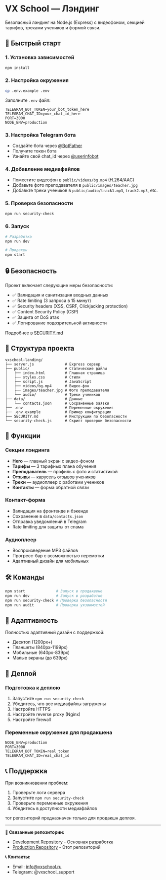 # VX School — Лэндинг

Безопасный лэндинг на Node.js (Express) с видеофоном, секцией тарифов, треками учеников и формой связи.

## 🚀 Быстрый старт

### 1. Установка зависимостей
```bash
npm install
```

### 2. Настройка окружения
```bash
cp .env.example .env
```

Заполните `.env` файл:
```env
TELEGRAM_BOT_TOKEN=your_bot_token_here
TELEGRAM_CHAT_ID=your_chat_id_here
PORT=3000
NODE_ENV=production
```

### 3. Настройка Telegram бота
- Создайте бота через [@BotFather](https://t.me/BotFather)
- Получите токен бота
- Узнайте свой chat_id через [@userinfobot](https://t.me/userinfobot)

### 4. Добавление медиафайлов
- Поместите видеофон в `public/videos/bg.mp4` (H.264/AAC)
- Добавьте фото преподавателя в `public/images/teacher.jpg`
- Добавьте треки учеников в `public/audio/track1.mp3`, `track2.mp3`, etc.

### 5. Проверка безопасности
```bash
npm run security-check
```

### 6. Запуск
```bash
# Разработка
npm run dev

# Продакшн
npm start
```

## 🔒 Безопасность

Проект включает следующие меры безопасности:
- ✅ Валидация и санитизация входных данных
- ✅ Rate limiting (3 запроса в 15 минут)
- ✅ Security headers (XSS, CSRF, Clickjacking protection)
- ✅ Content Security Policy (CSP)
- ✅ Защита от DoS атак
- ✅ Логирование подозрительной активности

Подробнее в [SECURITY.md](SECURITY.md)

## 📁 Структура проекта

```
vxschool-landing/
├── server.js              # Express сервер
├── public/                # Статические файлы
│   ├── index.html         # Главная страница
│   ├── styles.css         # Стили
│   ├── script.js          # JavaScript
│   ├── videos/bg.mp4      # Видео-фон
│   ├── images/teacher.jpg # Фото преподавателя
│   └── audio/             # Треки учеников
├── data/                  # Данные
│   └── contacts.json      # Сохранённые заявки
├── .env                   # Переменные окружения
├── .env.example           # Пример конфигурации
├── SECURITY.md            # Инструкции по безопасности
└── security-check.js      # Скрипт проверки безопасности
```

## 🎵 Функции

### Секции лэндинга
- **Hero** — главный экран с видео-фоном
- **Тарифы** — 3 тарифных плана обучения
- **Преподаватель** — профиль с фото и статистикой
- **Отзывы** — карусель отзывов учеников
- **Треки** — аудиоплеер с работами учеников
- **Контакты** — форма обратной связи

### Контакт-форма
- Валидация на фронтенде и бэкенде
- Сохранение в `data/contacts.json`
- Отправка уведомлений в Telegram
- Rate limiting для защиты от спама

### Аудиоплеер
- Воспроизведение MP3 файлов
- Прогресс-бар с возможностью перемотки
- Адаптивный дизайн для мобильных

## 🛠 Команды

```bash
npm start              # Запуск в продакшене
npm run dev            # Запуск в разработке
npm run security-check # Проверка безопасности
npm run audit          # Проверка уязвимостей
```

## 📱 Адаптивность

Полностью адаптивный дизайн с поддержкой:
- Десктоп (1200px+)
- Планшеты (840px-1199px)
- Мобильные (640px-839px)
- Малые экраны (до 639px)

## 🚀 Деплой

### Подготовка к деплою
1. Запустите `npm run security-check`
2. Убедитесь, что все медиафайлы загружены
3. Настройте HTTPS
4. Настройте reverse proxy (Nginx)
5. Настройте firewall

### Переменные окружения для продакшена
```env
NODE_ENV=production
PORT=3000
TELEGRAM_BOT_TOKEN=real_token
TELEGRAM_CHAT_ID=real_chat_id
```

## 📞 Поддержка

При возникновении проблем:
1. Проверьте логи сервера
2. Запустите `npm run security-check`
3. Проверьте переменные окружения
4. Убедитесь в доступности медиафайлов


тот репозиторий предназначен только для продакшн деплоя.

---

**🔗 Связанные репозитории:**
- [Development Repository](https://github.com/viktornagaev/vxschool-project) - Основная разработка
- [Production Repository](https://github.com/yourusername/vxschool-production) - Этот репозиторий

**📞 Контакты:**
- Email: info@vxschool.ru
- Telegram: @vxschool_support